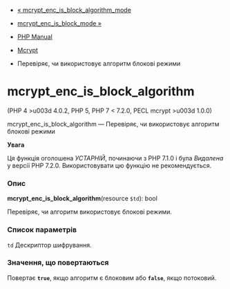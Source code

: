 - [« mcrypt_enc_is_block_algorithm_mode](function.mcrypt-enc-is-block-algorithm-mode.md)
- [mcrypt_enc_is_block_mode »](function.mcrypt-enc-is-block-mode.md)

- [PHP Manual](index.md)
- [Mcrypt](ref.mcrypt.md)
- Перевіряє, чи використовує алгоритм блокові режими

# mcrypt_enc_is_block_algorithm

(PHP 4 \>u003d 4.0.2, PHP 5, PHP 7 \< 7.2.0, PECL mcrypt \>u003d 1.0.0)

mcrypt_enc_is_block_algorithm — Перевіряє, чи використовує алгоритм
блокові режими

**Увага**

Ця функція оголошена *УСТАРНІЙ*, починаючи з PHP 7.1.0 і була *Видалена*
у версії PHP 7.2.0. Використовувати цю функцію не рекомендується.

### Опис

**mcrypt_enc_is_block_algorithm**(resource `$td`): bool

Перевіряє, чи алгоритм використовує блокові режими.

### Список параметрів

`td`
Дескриптор шифрування.

### Значення, що повертаються

Повертає **`true`**, якщо алгоритм є блоковим або **`false`**,
якщо потоковий.
